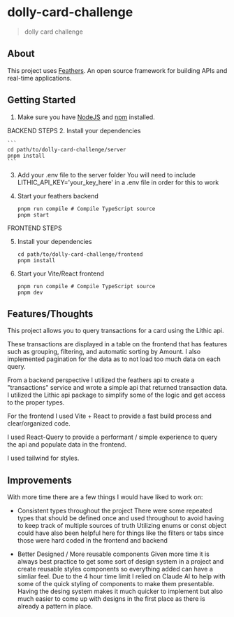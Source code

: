 # dolly-card-challenge

> dolly card challenge

## About

This project uses [Feathers](http://feathersjs.com). An open source framework for building APIs and real-time applications.

## Getting Started

1. Make sure you have [NodeJS](https://nodejs.org/) and [npm](https://www.npmjs.com/) installed.


BACKEND STEPS
2. Install your dependencies

    ```
    cd path/to/dolly-card-challenge/server
    pnpm install
    ```

3. Add your .env file to the server folder
  You will need to include LITHIC_API_KEY='your_key_here' in a .env file in order for this to work


4. Start your feathers backend

    ```
    pnpm run compile # Compile TypeScript source
    pnpm start
    ```


FRONTEND STEPS

5. Install your dependencies

    ```
    cd path/to/dolly-card-challenge/frontend
    pnpm install
    ```

6. Start your Vite/React frontend
    ```
    pnpm run compile # Compile TypeScript source
    pnpm dev
    ```



  
## Features/Thoughts

This project allows you to query transactions for a card using the Lithic api.

These transactions are displayed in a table on the frontend that has features such as grouping, filtering, and automatic sorting by Amount. I also implemented pagination for the data as to not load too much data on each query.

From a backend perspective I utilized the feathers api to create a "transactions" service and wrote a simple api that returned transaction data.
I utilized the Lithic api package to simplify some of the logic and get access to the proper types.

For the frontend I used Vite + React to provide a fast build process and clear/organized code.

I used React-Query to provide a performant / simple experience to query the api and populate data in the frontend.

I used tailwind for styles.



## Improvements
With more time there are a few things I would have liked to work on:

* Consistent types throughout the project
   There were some repeated types that should be defined once and used throughout to avoid having to keep track of multiple sources of truth
   Utilizing enums or const object could have also been helpful here for things like the filters or tabs since those were hard coded in the frontend and backend

* Better Designed / More reusable components
    Given more time it is always best practice to get some sort of design system in a project and create reusable styles components so everything added can have a simliar feel.
    Due to the 4 hour time limit I relied on Claude AI to help with some of the quick styling of components to make them presentable.
    Having the desing system makes it much quicker to implement but also much easier to come up with designs in the first place as there is already a pattern in place.
